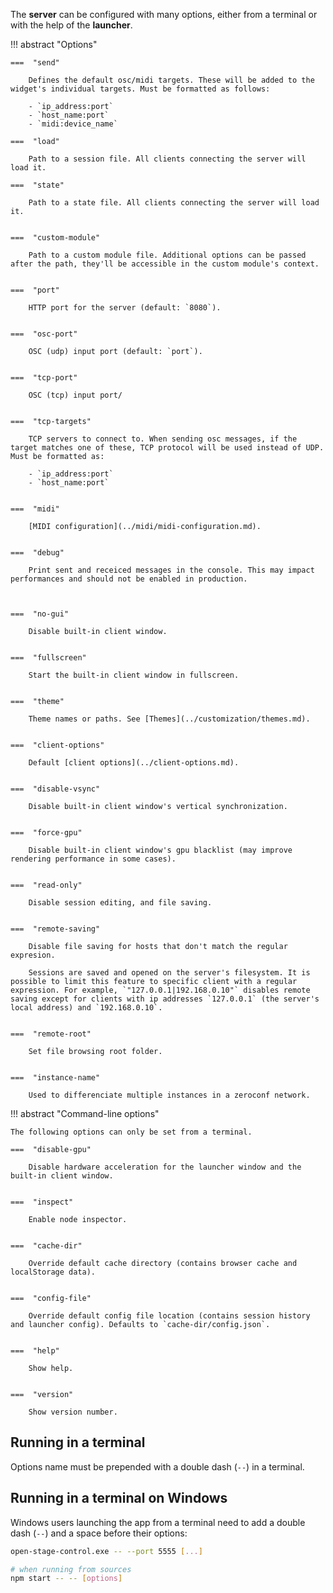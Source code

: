 The **server** can be configured with many options, either from a terminal or with the help of the **launcher**.

!!! abstract "Options"

    ===  "send"

        Defines the default osc/midi targets. These will be added to the widget's individual targets. Must be formatted as follows:

        - `ip_address:port`
        - `host_name:port`
        - `midi:device_name`

    ===  "load"

        Path to a session file. All clients connecting the server will load it.

    ===  "state"

        Path to a state file. All clients connecting the server will load it.


    ===  "custom-module"

        Path to a custom module file. Additional options can be passed after the path, they'll be accessible in the custom module's context.


    ===  "port"

        HTTP port for the server (default: `8080`).


    ===  "osc-port"

        OSC (udp) input port (default: `port`).


    ===  "tcp-port"

        OSC (tcp) input port/


    ===  "tcp-targets"

        TCP servers to connect to. When sending osc messages, if the target matches one of these, TCP protocol will be used instead of UDP. Must be formatted as:

        - `ip_address:port`
        - `host_name:port`


    ===  "midi"

        [MIDI configuration](../midi/midi-configuration.md).


    ===  "debug"

        Print sent and receiced messages in the console. This may impact performances and should not be enabled in production.



    ===  "no-gui"

        Disable built-in client window.


    ===  "fullscreen"

        Start the built-in client window in fullscreen.


    ===  "theme"

        Theme names or paths. See [Themes](../customization/themes.md).


    ===  "client-options"

        Default [client options](../client-options.md).


    ===  "disable-vsync"

        Disable built-in client window's vertical synchronization.


    ===  "force-gpu"

        Disable built-in client window's gpu blacklist (may improve rendering performance in some cases).


    ===  "read-only"

        Disable session editing, and file saving.


    ===  "remote-saving"

        Disable file saving for hosts that don't match the regular expresion.

        Sessions are saved and opened on the server's filesystem. It is possible to limit this feature to specific client with a regular expression. For example, `"127.0.0.1|192.168.0.10"` disables remote saving except for clients with ip addresses `127.0.0.1` (the server's local address) and `192.168.0.10`.


    ===  "remote-root"

        Set file browsing root folder.


    ===  "instance-name"

        Used to differenciate multiple instances in a zeroconf network.


!!! abstract "Command-line options"

    The following options can only be set from a terminal.

    ===  "disable-gpu"

        Disable hardware acceleration for the launcher window and the built-in client window.


    ===  "inspect"

        Enable node inspector.


    ===  "cache-dir"

        Override default cache directory (contains browser cache and localStorage data).


    ===  "config-file"

        Override default config file location (contains session history and launcher config). Defaults to `cache-dir/config.json`.


    ===  "help"

        Show help.


    ===  "version"

        Show version number.


## Running in a terminal

Options name must be prepended with a double dash (`--`) in a terminal.


## Running in a terminal on Windows

Windows users launching the app from a terminal need to add a double dash (`--`) and a space before their options:

```bash
open-stage-control.exe -- --port 5555 [...]

# when running from sources
npm start -- -- [options]
```
